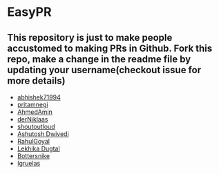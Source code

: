 # EasyPR


This repository is just to make people accustomed to making PRs in Github. Fork this repo, make a change in the readme file by
updating your username(checkout issue for more details)
--------------------------------------------------------------------------------------------------------------------------------

* [abhishek71994](https://github.com/abhishek71994)
* [pritamnegi](https://github.com/pritamnegi)
* [AhmedAmin](https://github.com/AhmedRedaAmin)
* [derNiklaas](https://github.com/derNiklaas)
* [shoutoutloud](https://github.com/shoutoutloud)
* [Ashutosh Dwivedi](https://github.com/kindacoder)
* [RahulGoyal](https://github.com/rahulgoyal911)
* [Lekhika Dugtal](https://github.com/CleverFool77)
* [Bottersnike](https://github.com/Bottersnike)
* [lgruelas](https://github.com/lgruelas)
